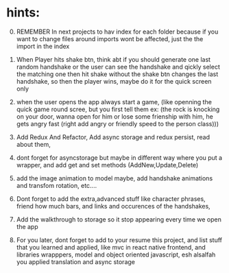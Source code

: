 # hints:

0. REMEMBER In next projects to hav index for each folder because if you want to change files around imports wont be affected, just the the import in the index

1. When Player hits shake btn, think abt if you should generate one last random handshake or the user can see the handshake and qickly select the matching one then hit shake without the shake btn changes the last handshake, so then the player wins, maybe do it for the quick screen only

2. when the user opens the app always start a game, (like openning the quick game round scree, but you first tell them ex: (the rock is knocking on your door, wanna open for him or lose some frienship with him, he gets angry fast (right add angry or friendly speed to the person class)))
3. Add Redux And Refactor, Add async storage and redux persist, read about them,
4. dont forget for asyncstorage but maybe in different way where you put a wrapper, and add get and set methods (AddNew,Update,Delete)
5. add the image animation to model maybe, add handshake animations and transfom rotation, etc....
6. Dont forget to add the extra,advanced stuff like character phrases, friend how much bars, and links and occurences of the handshakes,
7. Add the walkthrough to storage so it stop appearing every time we open the app
8. For you later, dont forget to add to your resume this project, and list stuff that you learned and applied, like mvc in react native frontend, and libraries wrapppers, model and object oriented javascript, esh alsalfah you applied translation and async storage
